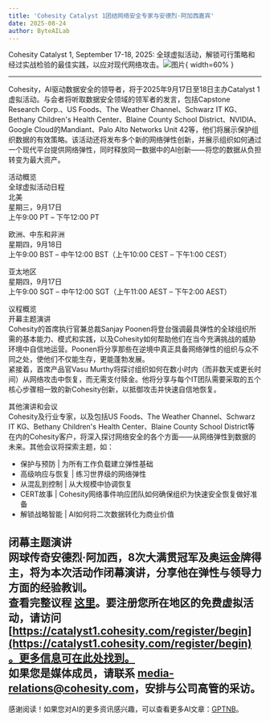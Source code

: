 ```yaml
---
title: 'Cohesity Catalyst 1团结网络安全专家与安德烈·阿加西嘉宾'
date: 2025-08-24
author: ByteAILab
---
```


Cohesity Catalyst 1, September 17-18, 2025: 全球虚拟活动，解锁可行策略和经过实战检验的最佳实践，以应对现代网络攻击。![图片](https://ai-techpark.com/wp-content/uploads/Cohesity-3.jpg){ width=60% }

---
  
Cohesity，AI驱动数据安全的领导者，将于2025年9月17日至18日主办Catalyst 1虚拟活动。与会者将听取数据安全领域的领军者的发言，包括Capstone Research Corp.、US Foods、The Weather Channel、Schwarz IT KG、Bethany Children's Health Center、Blaine County School District、NVIDIA、Google Cloud的Mandiant、Palo Alto Networks Unit 42等，他们将展示保护组织数据的有效策略。该活动还将发布多个新的网络弹性创新，并展示组织如何通过一个现代平台提供网络弹性，同时释放同一数据中的AI创新——将您的数据从负担转变为最大资产。

活动概览  
全球虚拟活动日程  
北美  
星期三，9月17日  
上午9:00 PT – 下午12:00 PT  

欧洲、中东和非洲  
星期四，9月18日  
上午9:00 BST – 中午12:00 BST（上午10:00 CEST – 下午1:00 CEST）  

亚太地区  
星期四，9月17日   
上午9:00 SGT – 中午12:00 SGT（上午11:00 AEST – 下午2:00 AEST）  

议程概览  
开幕主题演讲  
Cohesity的首席执行官兼总裁Sanjay Poonen将登台强调最具弹性的全球组织所需的基本能力、模式和实践，以及Cohesity如何帮助他们在当今充满挑战的威胁环境中自信地运营。Poonen将分享那些在逆境中真正具备网络弹性的组织与众不同之处，使他们不仅能生存，更能蓬勃发展。  
紧接着，首席产品官Vasu Murthy将探讨组织如何在数小时内（而非数天或更长时间）从网络攻击中恢复，而无需支付赎金。他将分享与每个IT团队需要采取的五个核心步骤相一致的新Cohesity创新，以抵御攻击并快速自信地恢复。  

其他演讲和会议  
Cohesity及行业专家，以及包括US Foods、The Weather Channel、Schwarz IT KG、Bethany Children's Health Center、Blaine County School District等在内的Cohesity客户，将深入探讨网络安全的各个方面——从网络弹性到数据的未来。其他会议将探索主题，如：  

- 保护与预防 | 为所有工作负载建立弹性基础
- 高级响应与恢复 | 练习世界级的网络弹性
- 从混乱到控制 | 从大规模中协调恢复
- CERT故事 | Cohesity网络事件响应团队如何确保组织为快速安全恢复做好准备
- 解锁战略智能 | AI如何将二次数据转化为商业价值  

闭幕主题演讲  
网球传奇安德烈·阿加西，8次大满贯冠军及奥运金牌得主，将为本次活动作闭幕演讲，分享他在弹性与领导力方面的经验教训。  
查看完整议程 [这里](https://catalyst1.cohesity.com/register/begin)。要注册您所在地区的免费虚拟活动，请访问 [https://catalyst1.cohesity.com/register/begin](https://catalyst1.cohesity.com/register/begin)。更多信息可在此处找到。  
如果您是媒体成员，请联系 media-relations@cohesity.com，安排与公司高管的采访。
---
感谢阅读！如果您对AI的更多资讯感兴趣，可以查看更多AI文章：[GPTNB](https://gptnb.com)。